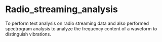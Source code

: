 # Radio_streaming_analysis
To perform text analysis on radio streaming data and also performed spectrogram analysis to analyze the frequency content of a waveform to distinguish vibrations.
